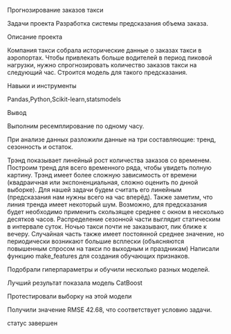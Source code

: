 Прогнозирование заказов такси

Задачи проекта 
Разработка системы предсказания объема заказа.

Описание проекта

Компания такси собрала исторические данные о заказах такси в аэропортах. Чтобы привлекать больше водителей в период пиковой нагрузки, нужно спрогнозировать количество заказов такси на следующий час. Строится модель для такого предсказания.


Навыки и инструменты

Pandas,Python,Scikit-learn,statsmodels

Вывод

Выполним ресемплирование по одному часу.

При анализе данных разложили данные на три составляющие: тренд, сезонность и остаток.

Трэнд показывает линейный рост количества заказов со временем. Построим тренд для всего временного ряда, чтобы увидеть полную картину.
Трэнд имеет более сложную зависимость от времени (квадраичная или экспоненциальная, сложно оценить по днной выборке). Для нашей задачи будем считать его линейным (предсказания нам нужны всего на час вперёд).
Также заметим, что линия тренда имеет некоторый шум. Возможно, для предсказания будет необходимо применить скользящее среднее с окном в несколько десятков часов.
Распределение сезонной части выглядит статическим в интервале суток. Ночью такси почти не заказывают, пик ближе к вечеру.
Случайная часть также имеет постоянной среднее значение, но периодически возникают большие всплески (объясняются повышенным спросом на такси по выходным и праздникам)
Написали функцию make_features для создания обучающих признаков.

Подобрали гиперпараметры и обучили несколько разных моделей.

Лучший результат показала модель CatBoost

Протестировали выборку на этой модели

Получили значение RMSE 42.68, что соответствует условию задачи.

статус
завершен